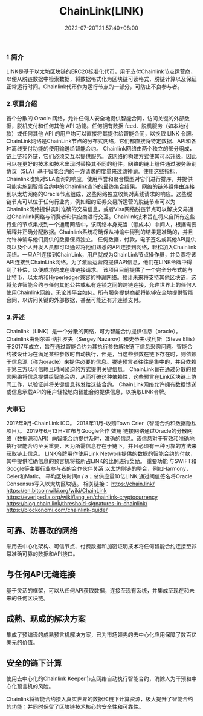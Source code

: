 ﻿---
weight: 
title: "ChainLink(LINK)"
description: "LINK是基于以太坊区块链的ERC20标准化代币，用于支付Chainlink节点运营商，以便从脱链数据中检索数据，将数据格式化为区块链可读格式，脱链计算以及保证正常运行时间"
date: 2022-07-20T21:57:40+08:00
lastmod: 2022-07-20T16:45:40+08:00
draft: false
authors: ["MineW"]
featuredImage: "chainlinklink.webp"
link: "https://chain.link/"
tags: ["数字代币","ChainLink(LINK)"]
categories: ["navigation"]
navigation: ["数字代币"]
lightgallery: true
toc: true
pinned: false
recommend: false
recommend1: false
---
### 1.简介

LINK是基于以太坊区块链的ERC20标准化代币，用于支付Chainlink节点运营商，以便从脱链数据中检索数据，将数据格式化为区块链可读格式，脱链计算以及保证正常运行时间。Chainlink代币作为运行节点的一部分，可防止不良参与者。

### 2.项目介绍

首个分散的 Oracle 网络，允许任何人安全地提供智能合同，访问关键的外部数据，脱机支付和任何其他 API 功能。任何拥有数据 feed、脱机服务（如本地付款）或任何其他 API 的用户均可以直接将其提供给智能合同，以换取 LINK 令牌。
ChainLink网络是ChainLink节点的分布式网络，它们都直接将特定数据、API和各种离线支付功能的使用输送给智能合约。
Chainlink网络由两个独立的部分组成，链上链和外链，它们必须交互以提供服务。该网络的构建方式使其可以升级，因此可以在更好的技术和技术出现时替换其不同的组件。网络的链上组件通过服务级别协议（SLA）基于智能合约的一方请求的度量来过滤神谕。使用这些指标，Chainlink收集对SLA查询的响应，使用声誉和聚合模型对它们进行排序，并提供可能实施到智能合约中的Chainlink查询的最终集合结果。
网络的链外组件由连接到以太坊网络的Oracle节点组成，这些网络独立收集对离线请求的响应。这些脱链节点可以位于任何行业内，例如纽约证券交易所运营的脱链节点可以为Chainlink网络提供实时准确的交易信息，或者Visa网络脱链节点可以解决交易通过Chainlink网络与消费者和供应商进行交互。Chainlink技术旨在将来自所有这些行业的节点集成到一个通用网络中，该网络本身充当（低成本）中间人，根据需要解释并正确分配数据。Chainlink系统将确保从神谕中得到的结果是准确的，并且允许神谕与他们提供的数据保持独立。
任何数据，付款，电子签名或其他API提供商以及个人开发人员都可以通过将他们熟悉的API连接到网络，轻松加入Chainlink网络。一旦API连接到ChainLink，用户就成为ChainLink节点操作员，并负责将该API连接到ChainLink网络。为了激励运营商提供API信息，他们在LINK令牌中得到了补偿，以便成功完成在线链接请求。
该项目目前提供了一个完全分布式的与比特币，以太坊和Hyperledger兼容的神谕网络。预计未来将支持其他区块链，这将允许智能合约与任何其他公共或私有连锁之间的跨链连接，允许世界上的任何人使用Chainlink网络，无论其平台如何。所有服务提供商都将能够安全地提供智能合同，以访问关键的外部数据，甚至可能还有非连锁支付。

### 3.评述

Chainlink（LINK）是一个分散的网络，可为智能合约提供信息（oracle）。 Chainlink由谢尔盖·纳扎罗夫（Sergey Nazarov）和史蒂夫·埃利斯（Steve Ellis）于2017年成立，旨在通过智能合约为其执行参数解决链下信息采购问题。智能合约被设计为在满足某些参数时自动执行，但是，当这些参数在链下存在时，则依赖于信息源（称为oracle）来提供必要的信息。脱链预言者往往是集中的，并且依赖于第三方以可信赖且时间紧迫的方式提供关键信息。 ChainLink旨在通过分散的预言网络将信息提供给智能合约，从而打破这种依赖性，这些预言在Link区块链上协同工作，以验证并将关键信息转发给这些合约。 ChainLink网络允许拥有数据馈送或信息承载API的用户轻松地向智能合约提供信息，以换取LINK令牌。

### 大事记
2017年9月-ChainLink ICO。
2018年11月-收购Town Crier（智能合约和数据隐私项目）。
2019年6月13日-宣布与Google合作
效用
链接网络通过Oracle的分散网络（数据源和API）向智能合约提供及时，准确的信息。该信息对于有效和准确地执行智能合约至关重要，因为所需信息存在于链下，并且必须有一种可靠的方法来获取链上信息。 LINK令牌用作使用Link Network提供的数据的智能合约的付款，其中提供准确信息的预言机将按所占LINK的比例进行奖励。
重要功能
与SWIFT和Google等主要行业参与者的合作伙伴关系
以太坊侧链的整合，例如Harmony，Celer和Matic。
平均区块时间n / a；总供应量10亿LINK;通过阈值签名将Oracle Consensus写入以太坊区块链。
相关链接：
https://chain.link/
https://en.bitcoinwiki.org/wiki/ChainLink
https://everipedia.org/wiki/lang_en/chainlink-cryptocurrency
https://blog.chain.link/threshold-signatures-in-chainlink/
https://blockonomi.com/chainlink-guide/

## 可靠、防篡改的网络

采用去中心化架构、可信节点、付费数据和加密证明技术将任何智能合约连接至非常准确可靠的数据和API接口。

## 与任何API无缝连接

基于灵活的框架，可以从任何API获取数据，连接至现有系统，并集成至现在和未来的任何区块链。

## 成熟、现成的解决方案

集成了预编译的成熟预言机解决方案，已为市场领先的去中心化应用保障了数百亿美元的价值。

## 安全的链下计算

使用去中心化的Chainlink Keeper节点网络自动执行智能合约，消除人为干预和中心化预言机的风险。

Chainlink将智能合约接入真实世界的数据和链下计算资源，极大提升了智能合约的功能；并同时保留了区块链技术核心的安全性和可靠性。